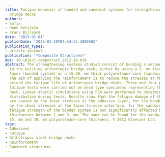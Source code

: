 ```yaml
---
title: Fatigue behavior of bonded and sandwich systems for strengthening orthotropic
  bridge decks
authors:
- Sofia
- Henk Kolstein
- Frans Bijlaard
date: '2013-01-01'
publishDate: '2025-03-20T07:54:44.389090Z'
publication_types:
- article-journal
publication: '*Composite Structures*'
doi: 10.1016/j.compstruct.2012.10.019
abstract: The strengthening systems studied consist of bonding a second steel plate
  to the existing orthotropic bridge deck, either by using a 2. mm thick epoxy adhesive
  layer (bonded system) or a 15-30. mm thick polyurethane core (sandwich system).
  The aim of applying the reinforcement is to reduce the stresses at the deck and
  extend the fatigue life of orthotropic bridge decks. Three and four point bending
  fatigue tests were carried out on beam type specimens representing the reinforced
  deck. Linear elastic simulations using FEA were performed to determine the stress
  distribution during tests. Results show that the fatigue damage of the reinforcements
  are caused by the shear stresses at the adhesive layer, for the bonded system, and
  by the shear stresses at the faces-to-core interface, for the sandwich system. The
  fatigue strength of the bonded system is not significantly affected by adhesive
  thicknesses between 1 and 3. mm. The same can be found for the sandwich system with
  15. mm and 30. mm polyurethane-core thickness. © 2012 Elsevier Ltd.
tags:
- Adhesives
- Fatigue
- Orthotropic steel bridge decks
- Reinforcement
- Sandwich structures
---
```

